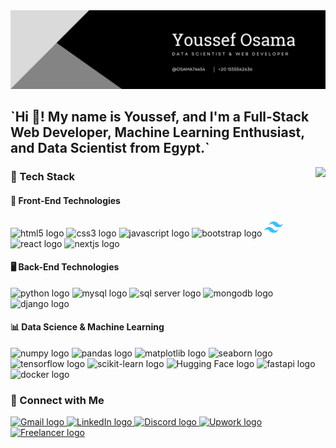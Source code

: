 <img src="Github Banner.png">

<h2 align="left">`Hi 👋! My name is Youssef, and I'm a Full-Stack Web Developer, Machine Learning Enthusiast, and Data Scientist from Egypt.`</h2>

<img align="right" height="300" src="https://media.giphy.com/media/qgQUggAC3Pfv687qPC/giphy.gif" />

### 🔧 Tech Stack

#### 🎨 Front-End Technologies

<div align="left">
  <img src="https://cdn.jsdelivr.net/gh/devicons/devicon/icons/html5/html5-original.svg" height="30" alt="html5 logo"  />
  <img src="https://cdn.jsdelivr.net/gh/devicons/devicon/icons/css3/css3-original.svg" height="30" alt="css3 logo"  />
  <img src="https://cdn.jsdelivr.net/gh/devicons/devicon/icons/javascript/javascript-original.svg" height="30" alt="javascript logo"  />
  <img src="https://cdn.jsdelivr.net/gh/devicons/devicon/icons/bootstrap/bootstrap-original.svg" height="30" alt="bootstrap logo" />
  <img src="https://raw.githubusercontent.com/devicons/devicon/master/icons/tailwindcss/tailwindcss-original.svg" height="30" alt="tailwind logo" />
  <img src="https://cdn.jsdelivr.net/gh/devicons/devicon/icons/react/react-original.svg" height="30" alt="react logo"  />
  <img src="https://cdn.jsdelivr.net/gh/devicons/devicon/icons/nextjs/nextjs-original.svg" height="30" alt="nextjs logo" />
</div>

#### 🖥️ Back-End Technologies

<div align="left">
  <img src="https://cdn.jsdelivr.net/gh/devicons/devicon/icons/python/python-original.svg" height="30" alt="python logo" />
  <img src="https://cdn.jsdelivr.net/gh/devicons/devicon/icons/mysql/mysql-original.svg" height="30" alt="mysql logo" />
  <img src="https://cdn.jsdelivr.net/gh/devicons/devicon/icons/microsoftsqlserver/microsoftsqlserver-plain.svg" height="30" alt="sql server logo" />
  <img src="https://cdn.jsdelivr.net/gh/devicons/devicon/icons/mongodb/mongodb-original.svg" height="30" alt="mongodb logo" />
  <img src="https://cdn.jsdelivr.net/gh/devicons/devicon/icons/django/django-plain.svg" height="30" alt="django logo" />
</div>

#### 📊 Data Science & Machine Learning

<div align="left">
  <img src="https://cdn.jsdelivr.net/gh/devicons/devicon/icons/numpy/numpy-original.svg" height="30" alt="numpy logo" />
  <img src="https://cdn.jsdelivr.net/gh/devicons/devicon/icons/pandas/pandas-original.svg" height="30" alt="pandas logo" />
  <img src="https://cdn.jsdelivr.net/gh/devicons/devicon/icons/matplotlib/matplotlib-original.svg" height="30" alt="matplotlib logo" />
  <img src="https://seaborn.pydata.org/_images/logo-wide-lightbg.svg" height="30" alt="seaborn logo" />
  <img src="https://cdn.jsdelivr.net/gh/devicons/devicon/icons/tensorflow/tensorflow-original.svg" height="30" alt="tensorflow logo" />
  <img src="https://cdn.jsdelivr.net/gh/devicons/devicon/icons/scikitlearn/scikitlearn-original.svg" height="30" alt="scikit-learn logo" />
  <img src="https://huggingface.co/front/assets/huggingface_logo-noborder.svg" height="30" alt="Hugging Face logo" />
  <img src="https://cdn.jsdelivr.net/gh/devicons/devicon/icons/fastapi/fastapi-original.svg" height="30" alt="fastapi logo" />
  <img src="https://cdn.jsdelivr.net/gh/devicons/devicon/icons/docker/docker-original.svg" height="30" alt="docker logo" />
</div>

### 💎 Connect with Me

<div align="left">
  <a href="mailto:osama74454@gmail.com">
    <img src="https://img.shields.io/static/v1?message=Gmail&logo=gmail&label=&color=D14836&logoColor=white&labelColor=&style=for-the-badge" height="35" alt="Gmail logo" />
  </a>
  <a href="www.linkedin.com/in/youssef-osama-002951250">
    <img src="https://img.shields.io/static/v1?message=LinkedIn&logo=linkedin&label=&color=0077B5&logoColor=white&labelColor=&style=for-the-badge" height="35" alt="LinkedIn logo" />
  </a>
  <a href="https://discord.com/users/655025153432092701">
    <img src="https://img.shields.io/static/v1?message=Discord&logo=discord&label=&color=7289DA&logoColor=white&labelColor=&style=for-the-badge" height="35" alt="Discord logo" />
  </a>
  <a href="https://www.upwork.com/freelancers/~01bf0e2db1d5f133f5?mp_source=share">
    <img src="https://img.shields.io/static/v1?message=Upwork&logo=upwork&label=&color=6fda44&logoColor=white&labelColor=&style=for-the-badge" height="35" alt="Upwork logo" />
  </a>
  <a href="https://www.freelancer.com/u/YoussefOsama134?sb=t">
    <img src="https://img.shields.io/static/v1?message=Freelancer&logo=freelancer&label=&color=29b2fe&logoColor=white&labelColor=&style=for-the-badge" height="35" alt="Freelancer logo" />
  </a>
</div>
